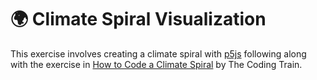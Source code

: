 # 🌍 Climate Spiral Visualization

This exercise involves creating a climate spiral with [p5js](https://p5js.org/) following along with the exercise in [How to Code a Climate Spiral](https://www.youtube.com/watch?v=rVBTxnRyOuE) by The Coding Train.